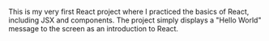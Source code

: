 This is my very first React project where I practiced the basics of React, including JSX and components.
The project simply displays a "Hello World" message to the screen as an introduction to React.
